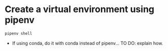 # Create a virtual environment using pipenv
```bash
pipenv shell
```

* If using conda, do it with conda instead of pipenv... TO DO: explain how.
